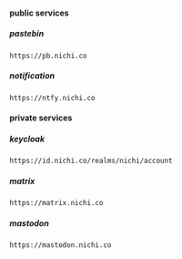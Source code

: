 #### public services

##### pastebin
```
https://pb.nichi.co
```

##### notification
```
https://ntfy.nichi.co
```

#### private services

##### keycloak
```
https://id.nichi.co/realms/nichi/account
```

##### matrix
```
https://matrix.nichi.co
```

##### mastodon
```
https://mastodon.nichi.co
```
